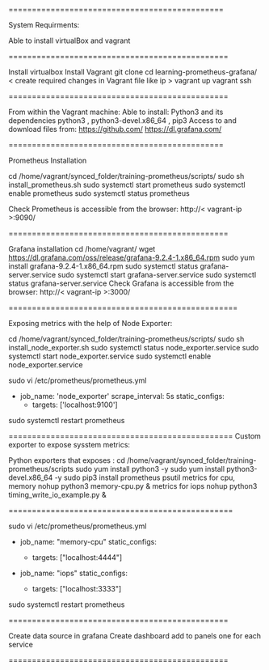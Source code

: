 ==============================================

System Requirments:

Able to install virtualBox and vagrant
  
===============================================

Install virtualbox
Install Vagrant
git clone 
cd learning-prometheus-grafana/  
  < create required changes in Vagrant file like ip >
vagrant up
vagrant ssh

===============================================

From within the Vagrant machine:
  Able to install:
    Python3 and its dependencies python3 , python3-devel.x86_64 , pip3
  Access to and download files from:
    https://github.com/
    https://dl.grafana.com/

==============================================

Prometheus Installation

  cd /home/vagrant/synced_folder/training-prometheus/scripts/
  sudo sh install_prometheus.sh
  sudo systemctl start prometheus
  sudo systemctl enable prometheus
  sudo systemctl status prometheus
 
  Check Prometheus is accessible from the browser:  http://< vagrant-ip >:9090/

===============================================
 
Grafana installation
  cd /home/vagrant/
  wget https://dl.grafana.com/oss/release/grafana-9.2.4-1.x86_64.rpm
    sudo yum install grafana-9.2.4-1.x86_64.rpm
    sudo systemctl status grafana-server.service 
    sudo systemctl start grafana-server.service 
    sudo systemctl status grafana-server.service 
  Check Grafana is accessible from the browser:  http://< vagrant-ip >:3000/

=================================================

Exposing metrics with the help of Node Exporter:

cd /home/vagrant/synced_folder/training-prometheus/scripts/
sudo sh install_node_exporter.sh
sudo systemctl status node_exporter.service
sudo systemctl start node_exporter.service
sudo systemctl enable node_exporter.service

sudo vi /etc/prometheus/prometheus.yml 

  - job_name: 'node_exporter'
    scrape_interval: 5s
    static_configs:
      - targets: ['localhost:9100']


sudo systemctl restart prometheus

================================================
Custom exporter to expose sysstem metrics:

Python exporters that exposes :
  cd /home/vagrant/synced_folder/training-prometheus/scripts
  sudo yum install python3 -y
  sudo yum install python3-devel.x86_64 -y 
  sudo pip3 install prometheus psutil
  metrics for cpu, memory
      nohup python3 memory-cpu.py &
  metrics for iops
      nohup python3 timing_write_io_example.py &
 
   
================================================


sudo vi /etc/prometheus/prometheus.yml 

  - job_name: "memory-cpu"
    static_configs:
      - targets: ["localhost:4444"]

  - job_name: "iops"
    static_configs:
      - targets: ["localhost:3333"]

sudo systemctl restart prometheus


===============================================

Create data source in grafana
Create dashboard add to panels one for each service

===============================================
